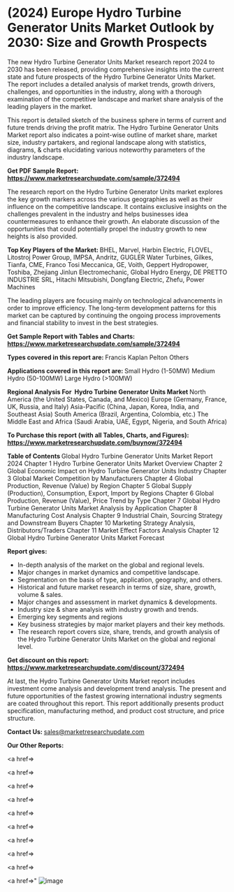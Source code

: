 # (2024) Europe Hydro Turbine Generator Units Market Outlook by 2030: Size and Growth Prospects

The new Hydro Turbine Generator Units Market research report 2024 to 2030 has been released, providing comprehensive insights into the current state and future prospects of the Hydro Turbine Generator Units Market. The report includes a detailed analysis of market trends, growth drivers, challenges, and opportunities in the industry, along with a thorough examination of the competitive landscape and market share analysis of the leading players in the market.

This report is detailed sketch of the business sphere in terms of current and future trends driving the profit matrix. The Hydro Turbine Generator Units Market report also indicates a point-wise outline of market share, market size, industry partakers, and regional landscape along with statistics, diagrams, &amp; charts elucidating various noteworthy parameters of the industry landscape.

<strong><b>Get PDF Sample Report: <a href=https://www.marketresearchupdate.com/sample/372494>https://www.marketresearchupdate.com/sample/372494</a></b></strong>

The research report on the Hydro Turbine Generator Units market explores the key growth markers across the various geographies as well as their influence on the competitive landscape. It contains exclusive insights on the challenges prevalent in the industry and helps businesses idea countermeasures to enhance their growth. An elaborate discussion of the opportunities that could potentially propel the industry growth to new heights is also provided.

<strong><b>Top Key Players of the Market:
</b></strong>BHEL, Marvel, Harbin Electric, FLOVEL, Litostroj Power Group, IMPSA, Andritz, GUGLER Water Turbines, Gilkes, Tianfa, CME, Franco Tosi Meccanica, GE, Voith, Geppert Hydropower, Toshiba, Zhejiang Jinlun Electromechanic, Global Hydro Energy, DE PRETTO INDUSTRIE SRL, Hitachi Mitsubishi, Dongfang Electric, Zhefu, Power Machines<strong><b>
</b></strong>

The leading players are focusing mainly on technological advancements in order to improve efficiency. The long-term development patterns for this market can be captured by continuing the ongoing process improvements and financial stability to invest in the best strategies.

<strong><b>Get Sample Report with Tables and Charts: <a href=https://www.marketresearchupdate.com/sample/372494>https://www.marketresearchupdate.com/sample/372494</a></b></strong>

<strong><b>Types covered in this report are:
</b></strong>Francis
Kaplan
Pelton
Others<strong><b>
</b></strong>

<strong><b>Applications covered in this report are:
</b></strong>Small Hydro (1-50MW)
Medium Hydro (50-100MW)
Large Hydro (>100MW)<strong><b>
</b></strong>

<strong><b>Regional Analysis For  Hydro Turbine Generator Units Market</b></strong><strong><b>
</b></strong>North America (the United States, Canada, and Mexico)
Europe (Germany, France, UK, Russia, and Italy)
Asia-Pacific (China, Japan, Korea, India, and Southeast Asia)
South America (Brazil, Argentina, Colombia, etc.)
The Middle East and Africa (Saudi Arabia, UAE, Egypt, Nigeria, and South Africa)

<strong><b>To Purchase this report (with all Tables, Charts, and Figures): <a href=https://www.marketresearchupdate.com/buynow/372494>https://www.marketresearchupdate.com/buynow/372494</a></b></strong>

<strong><b>Table of Contents</b></strong><strong><b>
</b></strong>Global Hydro Turbine Generator Units Market Report 2024
Chapter 1 Hydro Turbine Generator Units Market Overview
Chapter 2 Global Economic Impact on Hydro Turbine Generator Units Industry
Chapter 3 Global Market Competition by Manufacturers
Chapter 4 Global Production, Revenue (Value) by Region
Chapter 5 Global Supply (Production), Consumption, Export, Import by Regions
Chapter 6 Global Production, Revenue (Value), Price Trend by Type
Chapter 7 Global Hydro Turbine Generator Units Market Analysis by Application
Chapter 8 Manufacturing Cost Analysis
Chapter 9 Industrial Chain, Sourcing Strategy and Downstream Buyers
Chapter 10 Marketing Strategy Analysis, Distributors/Traders
Chapter 11 Market Effect Factors Analysis
Chapter 12 Global Hydro Turbine Generator Units Market Forecast

<strong><b>Report gives:</b></strong>

- In-depth analysis of the market on the global and regional levels.
- Major changes in market dynamics and competitive landscape.
- Segmentation on the basis of type, application, geography, and others.
- Historical and future market research in terms of size, share, growth, volume &amp; sales.
- Major changes and assessment in market dynamics &amp; developments.
- Industry size &amp; share analysis with industry growth and trends.
- Emerging key segments and regions
- Key business strategies by major market players and their key methods.
- The research report covers size, share, trends, and growth analysis of the Hydro Turbine Generator Units Market on the global and regional level.

<strong><b>Get discount on this report: <a href=https://www.marketresearchupdate.com/discount/372494>https://www.marketresearchupdate.com/discount/372494</a></b></strong>

At last, the Hydro Turbine Generator Units Market report includes investment come analysis and development trend analysis. The present and future opportunities of the fastest growing international industry segments are coated throughout this report. This report additionally presents product specification, manufacturing method, and product cost structure, and price structure.

<strong><b>Contact Us:
</b></strong>sales@marketresearchupdate.com

<strong>Our Other Reports:</strong>

<a href=></a>

<a href=></a>

<a href=></a>

<a href=></a>

<a href=></a>

<a href=></a>

<a href=></a>

<a href=></a>

<a href=></a>

<a href=></a>"
![image](https://github.com/Gayatrikarjule/Market-Analysis-360/assets/97346546/1cc8e2ea-a675-4084-b84c-22de352df30a)
